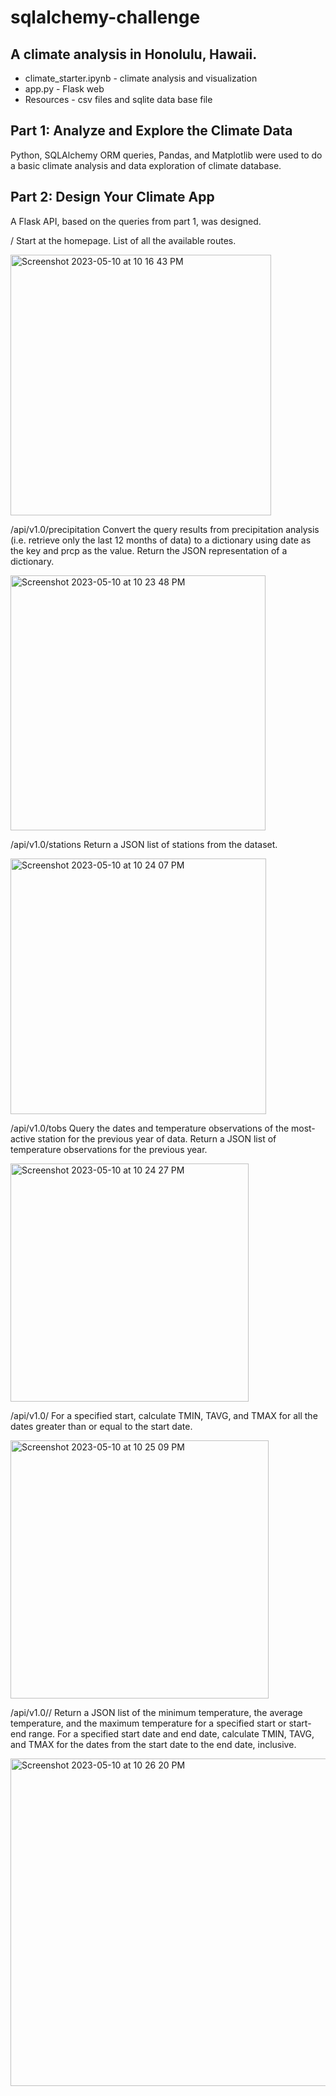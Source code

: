 # sqlalchemy-challenge 
## A climate analysis in Honolulu, Hawaii.

- climate_starter.ipynb - climate analysis and visualization
- app.py - Flask web
- Resources -  csv files and sqlite data base file

## Part 1: Analyze and Explore the Climate Data
Python, SQLAlchemy ORM queries, Pandas, and Matplotlib were used to do a basic climate analysis and data exploration of climate database. 

## Part 2: Design Your Climate App
A Flask API, based on the queries from part 1, was designed.

/
Start at the homepage.
List of all the available routes.

<img width="417" alt="Screenshot 2023-05-10 at 10 16 43 PM" src="https://github.com/mukhran/sqlalchemy-challenge/assets/30066145/8aa9fabc-c89c-4fa4-ae7e-14f8b457c01f">

/api/v1.0/precipitation
Convert the query results from precipitation analysis (i.e. retrieve only the last 12 months of data) to a dictionary using date as the key and prcp as the value.
Return the JSON representation of a dictionary.

<img width="408" alt="Screenshot 2023-05-10 at 10 23 48 PM" src="https://github.com/mukhran/sqlalchemy-challenge/assets/30066145/04f3a093-ce17-400b-9766-df81167f1443">


/api/v1.0/stations
Return a JSON list of stations from the dataset.

<img width="409" alt="Screenshot 2023-05-10 at 10 24 07 PM" src="https://github.com/mukhran/sqlalchemy-challenge/assets/30066145/d76015e7-3de3-4f76-9081-50c2723be977">


/api/v1.0/tobs
Query the dates and temperature observations of the most-active station for the previous year of data.
Return a JSON list of temperature observations for the previous year.

<img width="381" alt="Screenshot 2023-05-10 at 10 24 27 PM" src="https://github.com/mukhran/sqlalchemy-challenge/assets/30066145/a278f4ca-f7b6-4ba8-9009-4c5fd787e853">


/api/v1.0/<start>
For a specified start, calculate TMIN, TAVG, and TMAX for all the dates greater than or equal to the start date.
  
  <img width="413" alt="Screenshot 2023-05-10 at 10 25 09 PM" src="https://github.com/mukhran/sqlalchemy-challenge/assets/30066145/0f8e7a3b-2ed5-4c12-936c-cffa933e14a4">


/api/v1.0/<start>/<end>
Return a JSON list of the minimum temperature, the average temperature, and the maximum temperature for a specified start or start-end range.
For a specified start date and end date, calculate TMIN, TAVG, and TMAX for the dates from the start date to the end date, inclusive.
  
  <img width="524" alt="Screenshot 2023-05-10 at 10 26 20 PM" src="https://github.com/mukhran/sqlalchemy-challenge/assets/30066145/8a953713-9a2e-4c55-8e20-72cf7dbe167f">

